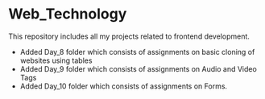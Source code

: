 # Web_Technology
This repository includes all my projects related to frontend development.
<br>
<ul>
  <li>Added Day_8 folder which consists of assignments on basic cloning of websites using tables </li>
  <li>Added Day_9 folder which consists of assignments on Audio and Video Tags </li>
  <li>Added Day_10 folder which consists of assignments on Forms.</li>
</ul>
